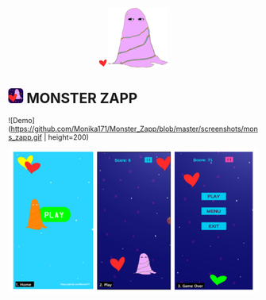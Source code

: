 <p align="center">
<img src="https://github.com/Monika171/Monster_Zapp/blob/master/Assets/Sprites/heart3.png" width="15">
<img src="https://github.com/Monika171/Monster_Zapp/blob/master/Assets/Sprites/mons.png" width="120">
</p>

# <img src="https://github.com/Monika171/Monster_Zapp/blob/master/Assets/Sprites/mons-icon.png" width="30"> MONSTER ZAPP

![Demo](https://github.com/Monika171/Monster_Zapp/blob/master/screenshots/mons_zapp.gif | height=200)

<center> <img src="https://github.com/Monika171/Monster_Zapp/blob/master/screenshots/screenshots.png" width=500> </center>